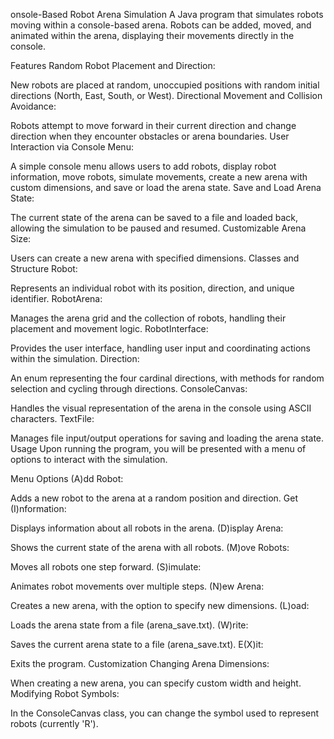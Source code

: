onsole-Based Robot Arena Simulation
A Java program that simulates robots moving within a console-based arena. Robots can be added, moved, and animated within the arena, displaying their movements directly in the console.

Features
Random Robot Placement and Direction:

New robots are placed at random, unoccupied positions with random initial directions (North, East, South, or West).
Directional Movement and Collision Avoidance:

Robots attempt to move forward in their current direction and change direction when they encounter obstacles or arena boundaries.
User Interaction via Console Menu:

A simple console menu allows users to add robots, display robot information, move robots, simulate movements, create a new arena with custom dimensions, and save or load the arena state.
Save and Load Arena State:

The current state of the arena can be saved to a file and loaded back, allowing the simulation to be paused and resumed.
Customizable Arena Size:

Users can create a new arena with specified dimensions.
Classes and Structure
Robot:

Represents an individual robot with its position, direction, and unique identifier.
RobotArena:

Manages the arena grid and the collection of robots, handling their placement and movement logic.
RobotInterface:

Provides the user interface, handling user input and coordinating actions within the simulation.
Direction:

An enum representing the four cardinal directions, with methods for random selection and cycling through directions.
ConsoleCanvas:

Handles the visual representation of the arena in the console using ASCII characters.
TextFile:

Manages file input/output operations for saving and loading the arena state.
Usage
Upon running the program, you will be presented with a menu of options to interact with the simulation.

Menu Options
(A)dd Robot:

Adds a new robot to the arena at a random position and direction.
Get (I)nformation:

Displays information about all robots in the arena.
(D)isplay Arena:

Shows the current state of the arena with all robots.
(M)ove Robots:

Moves all robots one step forward.
(S)imulate:

Animates robot movements over multiple steps.
(N)ew Arena:

Creates a new arena, with the option to specify new dimensions.
(L)oad:

Loads the arena state from a file (arena_save.txt).
(W)rite:

Saves the current arena state to a file (arena_save.txt).
E(X)it:

Exits the program.
Customization
Changing Arena Dimensions:

When creating a new arena, you can specify custom width and height.
Modifying Robot Symbols:

In the ConsoleCanvas class, you can change the symbol used to represent robots (currently 'R').
